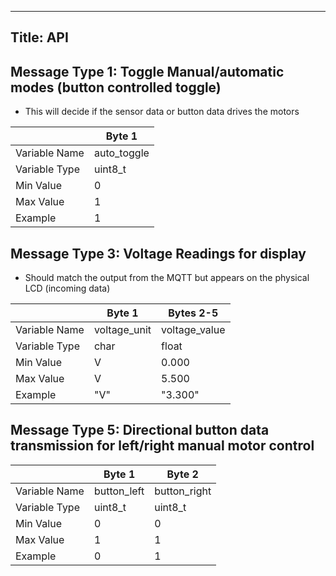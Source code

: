 ----------
Title: API
----------

## Message Type 1: Toggle Manual/automatic modes (button controlled toggle)
* This will decide if the sensor data or button data drives the motors

|               | Byte 1      |  
|---------------|-------------|
| Variable Name | auto_toggle |   
| Variable Type | uint8_t     |   
| Min Value     | 0           |   
| Max Value     | 1           |   
| Example       | 1           |   



## Message Type 3: Voltage Readings for display 
* Should match the output from the MQTT but appears on the physical LCD (incoming data)

|               | Byte 1         | Bytes 2-5        |
|---------------|----------------|-----------------|
| Variable Name | voltage_unit | voltage_value |
| Variable Type | char           | float           |
| Min Value     | V              | 0.000           |
| Max Value     | V              | 5.500           |
| Example       | "V"              | "3.300"           |


## Message Type 5: Directional button data transmission for left/right manual motor control
|               | Byte 1      | Byte 2       |
|---------------|-------------|--------------|
| Variable Name | button_left | button_right |
| Variable Type | uint8_t     | uint8_t      |
| Min Value     | 0           | 0            |
| Max Value     | 1           | 1            |
| Example       | 0           | 1            |

